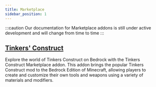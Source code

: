 ```yaml
---
title: Marketplace
sidebar_position: 1
---
```


:::caution
Our documentation for Marketplace addons is still under active development and will change from time to time
:::

## [Tinkers' Construct](./Addons/tinkers)

Explore the world of Tinkers Construct on Bedrock with the Tinkers Construct Marketplace addon. This addon brings the popular Tinkers Construct mod to the Bedrock Edition of Minecraft, allowing players to create and customize their own tools and weapons using a variety of materials and modifiers.